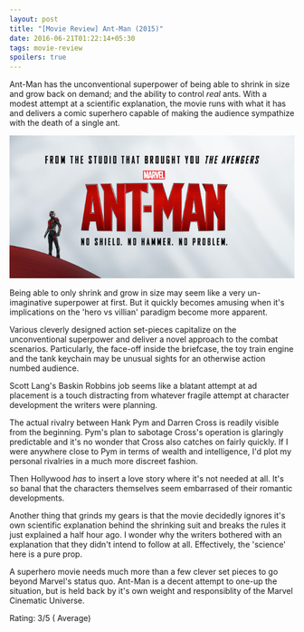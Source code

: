```yaml
---
layout: post
title: "[Movie Review] Ant-Man (2015)"
date: 2016-06-21T01:22:14+05:30
tags: movie-review
spoilers: true
---
```


Ant-Man has the unconventional superpower of being able to shrink in size and grow back on demand; and the ability to control _real_ ants.
With a modest attempt at a scientific explanation, the movie runs with what it has and delivers a comic superhero capable of making the audience sympathize with the death of a single ant.

![Ant-Man (2015)](/img/movie-poster-ant-man-2015.jpg 'Ant-Man (2015)')

Being able to only shrink and grow in size may seem like a very un-imaginative superpower at first.
But it quickly becomes amusing when it's implications on the 'hero vs villian' paradigm become more apparent.

Various cleverly designed action set-pieces capitalize on the unconventional superpower and deliver a novel approach to the combat scenarios.
Particularly, the face-off inside the briefcase, the toy train engine and the tank keychain may be unusual sights for an otherwise action numbed audience.

Scott Lang's Baskin Robbins job seems like a blatant attempt at ad placement is a touch distracting from whatever fragile attempt at character development the writers were planning.

The actual rivalry between Hank Pym and Darren Cross is readily visible from the beginning.
Pym's plan to sabotage Cross's operation is glaringly predictable and it's no wonder that Cross also catches on fairly quickly.
If I were anywhere close to Pym in terms of wealth and intelligence, I'd plot my personal rivalries in a much more discreet fashion.

Then Hollywood _has_ to insert a love story where it's not needed at all.
It's so banal that the characters themselves seem embarrased of their romantic developments.

Another thing that grinds my gears is that the movie decidedly ignores it's own scientific explanation behind the shrinking suit and breaks the rules it just explained a half hour ago.
I wonder why the writers bothered with an explanation that they didn't intend to follow at all.
Effectively, the 'science' here is a pure prop.

A superhero movie needs much more than a few clever set pieces to go beyond Marvel's status quo.
Ant-Man is a decent attempt to one-up the situation, but is held back by it's own weight and responsiblity of the Marvel Cinematic Universe.

Rating: 3/5 ( Average)
